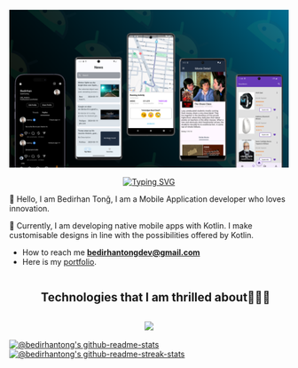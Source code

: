 ![](./assets/images/bdoapps.png)

<p align="center">
<a href="https://git.io/typing-svg"><img src="https://readme-typing-svg.demolab.com?font=Poppins&pause=1000&center=true&random=false&width=435&lines=Hi+I+am+Bedirhan+Tong;Mobile+App+Developer" alt="Typing SVG" /></a>

🧐 Hello, I am Bedirhan Tonğ, I am a Mobile Application developer who loves innovation.

👾 Currently, I am developing native mobile apps with Kotlin. I make customisable designs in line with the possibilities offered by Kotlin.



- How to reach me **bedirhantongdev@gmail.com**
- Here is my [portfolio](https://bedirhantongdev.vercel.app/).


  

<div id="user-content-toc">
  <ul align="center">
    <summary><h2 style="display: inline-block">Technologies that I am thrilled about👨🏻‍💻</h2></summary>
  </ul>
</div>

<p align="center">
  <a href="https://skillicons.dev">
    <img src="https://skillicons.dev/icons?i=kotlin,flutter,java,git,firebase,ai,&perline=4" />
  </a>
</p>

<p align="center">

<a href="https://github.com/bedirhantong?tab=repositories"><img src="https://github-readme-stats-one-bice.vercel.app/api?username=bedirhantong&theme=dark&show_icons=true&count_private=true&hide_border=false&role=OWNER,ORGANIZATION_MEMBER,COLLABORATOR"  width="50%" alt="@bedirhantong's github-readme-stats"/></a><a href="https://github.com/bedirhantong?tab=stars"><img src="https://github-readme-streak-stats.herokuapp.com?user=bedirhantong&theme=dark&hide_border=false&date_format=M%20j%5B%2C%20Y%5D"  width="50%" alt="@bedirhantong's github-readme-streak-stats"/></a>
</p>
